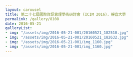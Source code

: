 ```yaml
---
layout: carousel
title: 第二十七屆國際資訊管理學術研討會 (ICIM 2016)，靜宜大學
permalink: /gallery/8108
date: 2016-05-21
galleryList:
- img: "/assets/img/2016-05-21-001/20160521_182510.jpg"
- img: "/assets/img/2016-05-21-001/20160521_182632.jpg"
- img: "/assets/img/2016-05-21-001/img_1160.jpg"
- img: "/assets/img/2016-05-21-001/img_1160.jpg"
---
```


